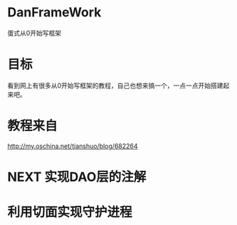 # DanFrameWork
蛋式从0开始写框架

# 目标
看到网上有很多从0开始写框架的教程，自己也想来搞一个，一点一点开始搭建起来吧。

# 教程来自
http://my.oschina.net/tianshuo/blog/682264

# NEXT 实现DAO层的注解

# 利用切面实现守护进程